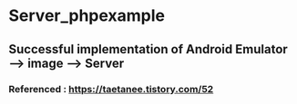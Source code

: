 # Server_phpexample

## Successful implementation of Android Emulator --> image --> Server
### Referenced : https://taetanee.tistory.com/52
